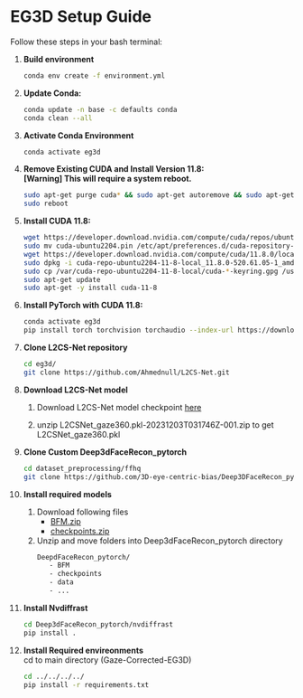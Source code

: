 # EG3D Setup Guide

Follow these steps in your bash terminal:

1. **Build environment**
   ```bash
   conda env create -f environment.yml
   ```
2. **Update Conda:**
   ```bash
   conda update -n base -c defaults conda
   conda clean --all
   ```
3. **Activate Conda Environment**
   ```bash
   conda activate eg3d
   ```
4. **Remove Existing CUDA and Install Version 11.8:**  
   **[Warning] This will require a system reboot.**
   ```bash
   sudo apt-get purge cuda* && sudo apt-get autoremove && sudo apt-get autoclean && sudo rm -rf /usr/local/cuda*
   sudo reboot
   ```
5. **Install CUDA 11.8:**
   ```bash
   wget https://developer.download.nvidia.com/compute/cuda/repos/ubuntu2204/x86_64/cuda-ubuntu2204.pin
   sudo mv cuda-ubuntu2204.pin /etc/apt/preferences.d/cuda-repository-pin-600
   wget https://developer.download.nvidia.com/compute/cuda/11.8.0/local_installers/cuda-repo-ubuntu2204-11-8-local_11.8.0-520.61.05-1_amd64.deb
   sudo dpkg -i cuda-repo-ubuntu2204-11-8-local_11.8.0-520.61.05-1_amd64.deb
   sudo cp /var/cuda-repo-ubuntu2204-11-8-local/cuda-*-keyring.gpg /usr/share/keyrings/
   sudo apt-get update
   sudo apt-get -y install cuda-11-8
   ```
6. **Install PyTorch with CUDA 11.8:**
   ```bash
   conda activate eg3d
   pip install torch torchvision torchaudio --index-url https://download.pytorch.org/whl/cu118 --default-timeout=150
   ```
7. **Clone L2CS-Net repository**
   ```bash
   cd eg3d/
   git clone https://github.com/Ahmednull/L2CS-Net.git
   ```
8. **Download L2CS-Net model**  
   1. Download L2CS-Net model checkpoint [here](https://drive.google.com/drive/folders/1qDzyzXO6iaYIMDJDSyfKeqBx8O74mF8s)  

   2. unzip L2CSNet_gaze360.pkl-20231203T031746Z-001.zip to get L2CSNet_gaze360.pkl
   
9. **Clone Custom Deep3dFaceRecon_pytorch**
   ```bash
   cd dataset_preprocessing/ffhq
   git clone https://github.com/3D-eye-centric-bias/Deep3DFaceRecon_pytorch.git
   ```
10. **Install required models**
    1. Download following files
       - [BFM.zip](https://drive.google.com/file/d/13fPkjRxZP_OUvk_OKebi-R9Xn8Jk0EmH/view?usp=sharing)
       - [checkpoints.zip](https://drive.google.com/file/d/12oBzBmwz0qIFNc18vKedtsfPqyP6rERY/view?usp=sharing)
    2. Unzip and move folders into Deep3dFaceRecon_pytorch directory
       ```bash
       DeepdFaceRecon_pytorch/
          - BFM
          - checkpoints
          - data
          - ...
       ```
11. **Install Nvdiffrast**
    ```bash
    cd Deep3dFaceRecon_pytorch/nvdiffrast
    pip install .
    ```
12. **Install Required envireonments**  
    cd to main directory (Gaze-Corrected-EG3D)
    ```bash
    cd ../../../../
    pip install -r requirements.txt
    ```
